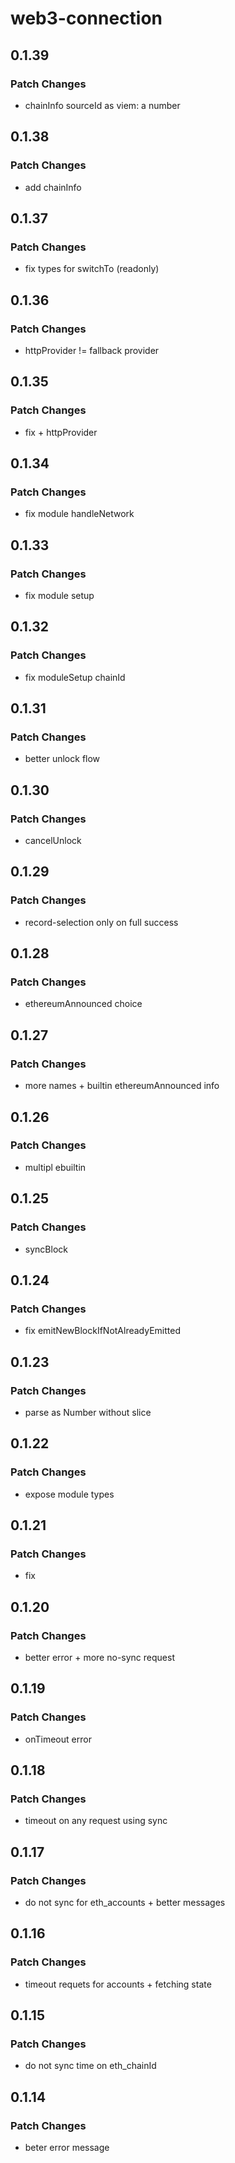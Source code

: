 # web3-connection

## 0.1.39

### Patch Changes

- chainInfo sourceId as viem: a number

## 0.1.38

### Patch Changes

- add chainInfo

## 0.1.37

### Patch Changes

- fix types for switchTo (readonly)

## 0.1.36

### Patch Changes

- httpProvider != fallback provider

## 0.1.35

### Patch Changes

- fix + httpProvider

## 0.1.34

### Patch Changes

- fix module handleNetwork

## 0.1.33

### Patch Changes

- fix module setup

## 0.1.32

### Patch Changes

- fix moduleSetup chainId

## 0.1.31

### Patch Changes

- better unlock flow

## 0.1.30

### Patch Changes

- cancelUnlock

## 0.1.29

### Patch Changes

- record-selection only on full success

## 0.1.28

### Patch Changes

- ethereumAnnounced choice

## 0.1.27

### Patch Changes

- more names + builtin ethereumAnnounced info

## 0.1.26

### Patch Changes

- multipl ebuiltin

## 0.1.25

### Patch Changes

- syncBlock

## 0.1.24

### Patch Changes

- fix emitNewBlockIfNotAlreadyEmitted

## 0.1.23

### Patch Changes

- parse as Number without slice

## 0.1.22

### Patch Changes

- expose module types

## 0.1.21

### Patch Changes

- fix

## 0.1.20

### Patch Changes

- better error + more no-sync request

## 0.1.19

### Patch Changes

- onTimeout error

## 0.1.18

### Patch Changes

- timeout on any request using sync

## 0.1.17

### Patch Changes

- do not sync for eth_accounts + better messages

## 0.1.16

### Patch Changes

- timeout requets for accounts + fetching state

## 0.1.15

### Patch Changes

- do not sync time on eth_chainId

## 0.1.14

### Patch Changes

- beter error message
